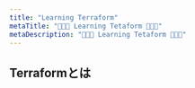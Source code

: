 ```yaml
---
title: "Learning Terraform"
metaTitle: "🤖🤖🤖 Learning Tetaform 🤖🤖🤖"
metaDescription: "🤖🤖🤖 Learning Tetaform 🤖🤖🤖"
---
```


## Terraformとは
